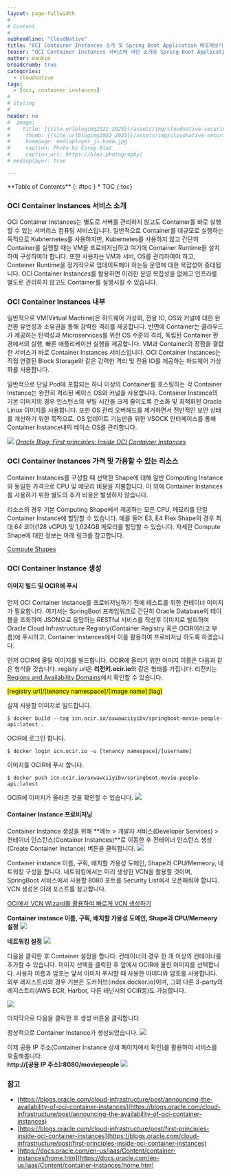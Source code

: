 ```yaml
---
layout: page-fullwidth
#
# Content
#
subheadline: "CloudNative"
title: "OCI Container Instances 소개 및 Spring Boot Application 배포해보기"
teaser: "OCI Container Instances 서비스에 대한 소개와 Spring Boot Application을 배포해 보도록 합니다."
author: dankim
breadcrumb: true
categories:
  - cloudnative
tags:
  - [oci, container instances]
#
# Styling
#
header: no
#  image:
#    title: {{site.urlblogimg2022_2023}}/assets/img/cloudnative-security/2022/weblogic_oke_0.png
#     thumb: {{site.urlblogimg2022_2023}}/assets/img/cloudnative-security/2022/weblogic_oke_0.png
#     homepage: mediaplayer_js-home.jpg
#     caption: Photo by Corey Blaz
#     caption_url: https://blaz.photography/
# mediaplayer: true

---
```


<div class="panel radius" markdown="1">
**Table of Contents**
{: #toc }
*  TOC
{:toc}
</div>

### OCI Container Instances 서비스 소개
OCI Container Instances는 별도로 서버를 관리하지 않고도 Container를 바로 실행할 수 있는 서버리스 컴퓨팅 서비스입니다. 일반적으로 Container를 대규모로 실행하는 목적으로 Kubnernetes를 사용하지만, Kubernetes를 사용하지 않고 간단히 Container를 실행할 때는 VM을 프로비저닝하고 여기에 Container Runtime을 설치하여 구성하여야 합니다. 또한 사용자는 VM과 서버, OS를 관리하여야 하고, Container Runtime을 정기적으로 업데이트해야 하는등 운영에 대한 복잡성이 증대됩니다. OCI Container Instances를 활용하면 이러한 운영 복잡성을 없애고 인프라를 별도로 관리하지 않고도 Container를 실행시킬 수 있습니다.

### OCI Container Instances 내부
일반적으로 VM(Virtual Machine)은 하드웨어 가상화, 전용 IO, OS와 커널에 대한 완전환 유연성과 소유권을 통해 강력한 격리를 제공합니다. 반면에 Container는 클라우드가 제공하는 탄력성과 Microservices를 위한 OS 수준의 격리, 독립된 Container 환경에서의 실행, 빠른 애플리케이션 실행을 제공합니다. VM과 Container의 장점을 결합한 서비스가 바로 Container Instances 서비스입니다. OCI Container Instances는 직접 연결된 Block Storage와 같은 강력한 격리 및 전용 IO를 제공하는 하드웨어 가상화를 사용합니다.

일반적으로 단일 Pod에 포함되는 하나 이상의 Container를 호스팅하는 각 Container Instance는 완전히 격리된 베이스 OS와 커널을 사용합니다. Container Instance의 기본 이미지의 경우 인스턴스의 부팅 시간을 크게 줄이도록 간소화 및 최적화된 Oracle Linux 이미지를 사용합니다. 또한 OS 관리 오버헤드를 제거하면서 전반적인 보안 상태를 개선하기 위한 목적으로, OS 업데이트 기능만을 위한 VSOCK 인터페이스를 통해 Container Instance내의 베이스 OS를 관리합니다.

![](https://blogs.oracle.com/content/published/api/v1.1/assets/CONT0049DF174A3A454C9A7971E46B6BACCB/Medium?cb=_cache_95b1&format=jpg&channelToken=f7814d202b7d468686f50574164024ec) 
<cite>[Oracle Blog: First principles: Inside OCI Container Instances](https://blogs.oracle.com/cloud-infrastructure/post/first-principles-inside-oci-container-instances)</cite>

### OCI Container Instances 가격 및 가용할 수 있는 리소스
Container Instances를 구성할 때 선택한 Shape에 대해 일반 Computing Instance와 동일한 가격으로 CPU 및 메모리 비용을 지불합니다. 이 외에 Container Instances를 사용하기 위한 별도의 추가 비용은 발생하지 않습니다.

리소스의 경우 기본 Computing Shape에서 제공하는 모든 CPU, 메모리를 단일 Container Instance에 할당할 수 있습니다. 예를 들어 E3, E4 Flex Shape의 경우 최대 64 코어(128 vCPU) 및 1,024GB 메모리를 할당할 수 있습니다. 자세한 Compute Shape에 대한 정보는 아래 링크를 참고합니다.

[Compute Shapes](https://docs.oracle.com/en-us/iaas/Content/Compute/References/computeshapes.htm)

### OCI Container Instance 생성
#### 이미지 빌드 및 OCIR에 푸시
먼저 OCI Container Instance를 프로비저닝하기 전에 테스트를 위한 컨테이너 이미지가 필요합니다. 여기서는 SpringBoot 프레임워크로 간단히 Oracle Database의 테이블을 조회하여 JSON으로 응답하는 RESTful 서비스를 작성후 이미지로 빌드하여 Oracle Cloud Infrastructure Registry(Container Registry 혹은 OCIR이라고 부름)에 푸시하고, Container Instances에서 이를 활용하여 프로비저닝 하도록 하겠습니다.

먼저 OCIR에 올릴 이미지를 빌드합니다. OCIR에 올리기 위한 이미지 이름은 다음과 같은 형식을 갖습니다. registy url은 **리전키.ocir.io**와 같은 형태를 가집니다. 리전키는 [Regions and Availability Domains](https://docs.oracle.com/en-us/iaas/Content/General/Concepts/regions.htm)에서 확인할 수 있습니다.  

<mark>[registry url]/[tenancy namespace]/[image name]:[tag]</mark>

실제 사용할 이미지로 빌드합니다.
```
$ docker build --tag icn.ocir.io/axwawciiyibv/springboot-movie-people-api:latest .
```

OCIR에 로그인 합니다.
```
$ docker login icn.ocir.io -u [tenancy namespace]/[username]
```

이미지를 OCIR에 푸시 합니다.
```
$ docker push icn.ocir.io/axwawciiyibv/springboot-movie-people-api:latest
```

OCIR에 이미지가 올라온 것을 확인할 수 있습니다.
![]({{site.urlblogimg2022_2023}}/assets/img/cloudnative-security/2023/oci-container-Instances-1.png " ")

#### Container Instance 프로비저닝
Container Instance 생성을 위해 **메뉴 > 개발자 서비스(Developer Services) > 컨테이너 인스턴스(Container Instances)**로 이동한 후 컨테이너 인스턴스 생성(Create Container Instance) 버튼을 클릭합니다.
![]({{site.urlblogimg2022_2023}}/assets/img/cloudnative-security/2023/oci-container-Instances-2.png " ")

Container instance 이름, 구획, 배치할 가용성 도메인, Shape과 CPU/Memeory, 네트워킹 구성을 합니다. 네트워킹에서는 미리 생성한 VCN을 활용할 것이며, SpringBoot 서비스에서 사용할 8080 포트를 Security List에서 오픈해줘야 합니다. VCN 생성은 아래 포스트를 참고합니다.

[OCI에서 VCN Wizard를 활용하여 빠르게 VCN 생성하기](https://the-team-oasis.github.io/getting-started/create-vcn/)

**Container instance 이름, 구획, 배치할 가용성 도메인, Shape과 CPU/Memeory 설정**
![]({{site.urlblogimg2022_2023}}/assets/img/cloudnative-security/2023/oci-container-Instances-3.png " ")

**네트워킹 설정**
![]({{site.urlblogimg2022_2023}}/assets/img/cloudnative-security/2023/oci-container-Instances-4.png " ")

다음을 클릭한 후 Container 설정을 합니다. 컨테이너의 경우 한 개 이상의 컨테이너를 추가할 수 있습니다. 이미지 선택을 클릭한 후 앞에서 OCIR에 올린 이미지를 선택합니다. 사용자 이름과 암호는 앞서 이미지 푸시할 때 사용한 아이디와 암호를 사용합니다. 외부 레지스트리의 경우 기본은 도커허브(index.docker.io)이며, 그외 다른 3-party의 레지스트리(AWS ECR, Harbor, 다른 테넌시의 OCIR등)도 가능합니다.

![]({{site.urlblogimg2022_2023}}/assets/img/cloudnative-security/2023/oci-container-Instances-5.png " ")
      
마지막으로 다음을 클릭한 후 생성 버튼을 클릭합니다.

정상적으로 Container Instance가 생성되었습니다. 
![]({{site.urlblogimg2022_2023}}/assets/img/cloudnative-security/2023/oci-container-Instances-6.png " ")

이제 공용 IP 주소(Container Instance 상세 페이지에서 확인)를 활용하여 서비스를 호출해봅니다.  
**http://[공용 IP 주소]:8080/moviepeople**
![]({{site.urlblogimg2022_2023}}/assets/img/cloudnative-security/2023/oci-container-Instances-7.png " ")

### 참고
* [https://blogs.oracle.com/cloud-infrastructure/post/announcing-the-availability-of-oci-container-instances](https://blogs.oracle.com/cloud-infrastructure/post/announcing-the-availability-of-oci-container-instances)
* [https://blogs.oracle.com/cloud-infrastructure/post/first-principles-inside-oci-container-instances](https://blogs.oracle.com/cloud-infrastructure/post/first-principles-inside-oci-container-instances)
* [https://docs.oracle.com/en-us/iaas/Content/container-instances/home.htm](https://docs.oracle.com/en-us/iaas/Content/container-instances/home.htm)